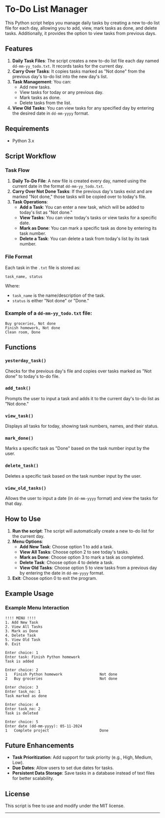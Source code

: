 # To-Do List Manager

This Python script helps you manage daily tasks by creating a new to-do list file for each day, allowing you to add, view, mark tasks as done, and delete tasks. Additionally, it provides the option to view tasks from previous days.

## Features

1. **Daily Task Files**: The script creates a new to-do list file each day named `dd-mm-yy_todo.txt`. It records tasks for the current day.
2. **Carry Over Tasks**: It copies tasks marked as "Not done" from the previous day's to-do list into the new day's list.
3. **Task Management**: You can:
   - Add new tasks.
   - View tasks for today or any previous day.
   - Mark tasks as done.
   - Delete tasks from the list.
4. **View Old Tasks**: You can view tasks for any specified day by entering the desired date in `dd-mm-yyyy` format.

## Requirements

- Python 3.x

## Script Workflow

### Task Flow
1. **Daily To-Do File**: A new file is created every day, named using the current date in the format `dd-mm-yy_todo.txt`.
2. **Carry Over Not Done Tasks**: If the previous day's tasks exist and are marked "Not done," those tasks will be copied over to today's file.
3. **Task Operations**:
   - **Add a Task**: You can enter a new task, which will be added to today's list as "Not done."
   - **View Tasks**: You can view today's tasks or view tasks for a specific date.
   - **Mark as Done**: You can mark a specific task as done by entering its task number.
   - **Delete a Task**: You can delete a task from today's list by its task number.

### File Format

Each task in the `.txt` file is stored as:
```
task_name, status
```
Where:
- `task_name` is the name/description of the task.
- `status` is either "Not done" or "Done."

### Example of a `dd-mm-yy_todo.txt` file:
```
Buy groceries, Not done
Finish homework, Not done
Clean room, Done
```

## Functions

### `yesterday_task()`
Checks for the previous day's file and copies over tasks marked as "Not done" to today's to-do file.

### `add_task()`
Prompts the user to input a task and adds it to the current day's to-do list as "Not done."

### `view_task()`
Displays all tasks for today, showing task numbers, names, and their status.

### `mark_done()`
Marks a specific task as "Done" based on the task number input by the user.

### `delete_task()`
Deletes a specific task based on the task number input by the user.

### `view_old_tasks()`
Allows the user to input a date (in `dd-mm-yyyy` format) and view the tasks for that day.

## How to Use

1. **Run the script**: The script will automatically create a new to-do list for the current day.
2. **Menu Options**:
   - **Add New Task**: Choose option 1 to add a task.
   - **View All Tasks**: Choose option 2 to see today's tasks.
   - **Mark as Done**: Choose option 3 to mark a task as completed.
   - **Delete Task**: Choose option 4 to delete a task.
   - **View Old Tasks**: Choose option 5 to view tasks from a previous day by entering the date in `dd-mm-yyyy` format.
3. **Exit**: Choose option 0 to exit the program.

## Example Usage

### Example Menu Interaction

```
!!!! MENU !!!!
1. Add New Task
2. View All Tasks
3. Mark as Done
4. Delete Task
5. View Old Task
0. Exit

Enter choice: 1
Enter task: Finish Python homework
Task is added

Enter choice: 2
1   Finish Python homework                 Not done
2   Buy groceries                          Not done

Enter choice: 3
Enter task_no: 1
Task marked as done

Enter choice: 4
Enter task_no: 2
Task is deleted

Enter choice: 5
Enter date (dd-mm-yyyy): 05-11-2024
1   Complete project                       Done
```

## Future Enhancements

- **Task Prioritization**: Add support for task priority (e.g., High, Medium, Low).
- **Due Dates**: Allow users to set due dates for tasks.
- **Persistent Data Storage**: Save tasks in a database instead of text files for better scalability.

## License

This script is free to use and modify under the MIT license. 

---
